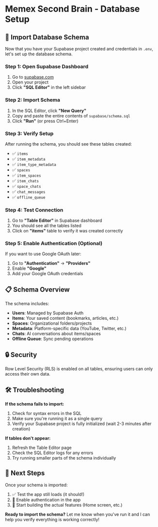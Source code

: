 # Memex Second Brain - Database Setup

## 🚀 Import Database Schema

Now that you have your Supabase project created and credentials in `.env`, let's set up the database schema.

### Step 1: Open Supabase Dashboard

1. Go to [supabase.com](https://supabase.com)
2. Open your project
3. Click **"SQL Editor"** in the left sidebar

### Step 2: Import Schema

1. In the SQL Editor, click **"New Query"**
2. Copy and paste the entire contents of `supabase/schema.sql`
3. Click **"Run"** (or press Ctrl+Enter)

### Step 3: Verify Setup

After running the schema, you should see these tables created:
- ✅ `items`
- ✅ `item_metadata`
- ✅ `item_type_metadata`
- ✅ `spaces`
- ✅ `item_spaces`
- ✅ `item_chats`
- ✅ `space_chats`
- ✅ `chat_messages`
- ✅ `offline_queue`

### Step 4: Test Connection

1. Go to **"Table Editor"** in Supabase dashboard
2. You should see all the tables listed
3. Click on **"items"** table to verify it was created correctly

### Step 5: Enable Authentication (Optional)

If you want to use Google OAuth later:

1. Go to **"Authentication"** → **"Providers"**
2. Enable **"Google"**
3. Add your Google OAuth credentials

## 📋 Schema Overview

The schema includes:

- **Users**: Managed by Supabase Auth
- **Items**: Your saved content (bookmarks, articles, etc.)
- **Spaces**: Organizational folders/projects
- **Metadata**: Platform-specific data (YouTube, Twitter, etc.)
- **Chats**: AI conversations about items/spaces
- **Offline Queue**: Sync pending operations

## 🔒 Security

Row Level Security (RLS) is enabled on all tables, ensuring users can only access their own data.

## 🛠️ Troubleshooting

**If the schema fails to import:**
1. Check for syntax errors in the SQL
2. Make sure you're running it as a single query
3. Verify your Supabase project is fully initialized (wait 2-3 minutes after creation)

**If tables don't appear:**
1. Refresh the Table Editor page
2. Check the SQL Editor logs for any errors
3. Try running smaller parts of the schema individually

## 🎯 Next Steps

Once your schema is imported:
1. ✅ Test the app still loads (it should!)
2. 🔄 Enable authentication in the app
3. 📱 Start building the actual features (Home screen, etc.)

**Ready to import the schema?** Let me know when you've run it and I can help you verify everything is working correctly!

